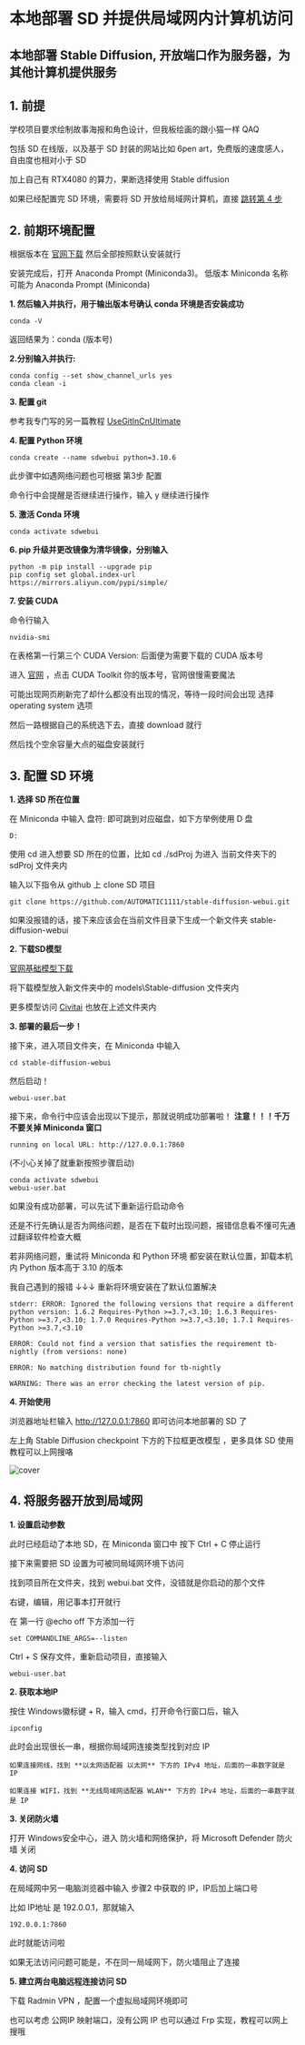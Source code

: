 # 本地部署 SD 并提供局域网内计算机访问

## 本地部署 Stable Diffusion, 开放端口作为服务器，为其他计算机提供服务

## 1. 前提
学校项目要求绘制故事海报和角色设计，但我板绘画的跟小猫一样 QAQ

包括 SD 在线版，以及基于 SD 封装的网站比如 6pen art，免费版的速度感人，自由度也相对小于 SD

加上自己有 RTX4080 的算力，果断选择使用 Stable diffusion 

如果已经配置完 SD 环境，需要将 SD 开放给局域网计算机，直接 [跳转第 4 步](#4-将服务器开放到局域网)
## 2. 前期环境配置
根据版本在 [官网下载](https://docs.conda.io/projects/miniconda/en/latest/)
然后全部按照默认安装就行

安装完成后，打开 Anaconda Prompt (Miniconda3)。
低版本 Miniconda 名称可能为 Anaconda Prompt (Miniconda)

**1\. 然后输入并执行，用于输出版本号确认 conda 环境是否安装成功**

    conda -V

返回结果为：conda (版本号)

**2\.分别输入并执行:**

    conda config --set show_channel_urls yes
    conda clean -i
    
**3\. 配置 git**

参考我专门写的另一篇教程 [UseGitInCnUltimate](https://github.com/Sacilave/UseGitInCnUltimate/)

**4\. 配置 Python 环境**

    conda create --name sdwebui python=3.10.6

此步骤中如遇网络问题也可根据 第3步 配置

命令行中会提醒是否继续进行操作，输入 y 继续进行操作

**5\. 激活 Conda 环境**

    conda activate sdwebui

**6\. pip 升级并更改镜像为清华镜像，分别输入**

    python -m pip install --upgrade pip
    pip config set global.index-url https://mirrors.aliyun.com/pypi/simple/

**7\. 安装 CUDA**

命令行输入

    nvidia-smi

在表格第一行第三个 CUDA Version: 后面便为需要下载的 CUDA 版本号

进入 [官网](https://developer.nvidia.com/cuda-toolkit-archive) ，点击 CUDA Toolkit 你的版本号，官网很慢需要魔法

可能出现网页刷新完了却什么都没有出现的情况，等待一段时间会出现 选择 operating system 选项

然后一路根据自己的系统选下去，直接 download 就行

然后找个空余容量大点的磁盘安装就行

## 3. 配置 SD 环境

**1. 选择 SD 所在位置**

在 Miniconda 中输入 盘符: 即可跳到对应磁盘，如下方举例使用 D 盘

    D:

使用 cd 进入想要 SD 所在的位置，比如 cd ./sdProj 为进入 当前文件夹下的 sdProj 文件夹内

输入以下指令从 github 上 clone SD 项目

    git clone https://github.com/AUTOMATIC1111/stable-diffusion-webui.git

如果没报错的话，接下来应该会在当前文件目录下生成一个新文件夹 stable-diffusion-webui

**2. 下载SD模型**

[官网基础模型下载](https://huggingface.co/stabilityai/stable-diffusion-2-1/blob/main/v2-1_768-ema-pruned.ckpt)

将下载模型放入新文件夹中的 models\Stable-diffusion 文件夹内

更多模型访问 [Civitai](https://civitai.com/) 也放在上述文件夹内

**3. 部署的最后一步！**

接下来，进入项目文件夹，在 Miniconda 中输入

    cd stable-diffusion-webui

然后启动！

    webui-user.bat

接下来，命令行中应该会出现以下提示，那就说明成功部署啦！
**注意！！！千万不要关掉 Miniconda 窗口**
    
    running on local URL: http://127.0.0.1:7860

(不小心关掉了就重新按照步骤启动)

    conda activate sdwebui
    webui-user.bat

如果没有成功部署，可以先试下重新运行启动命令

还是不行先确认是否为网络问题，是否在下载时出现问题，报错信息看不懂可先通过翻译软件检查大概

若非网络问题，重试将 Miniconda 和 Python 环境 都安装在默认位置，卸载本机内 Python 版本高于 3.10 的版本

我自己遇到的报错 ↓↓↓  重新将环境安装在了默认位置解决

    stderr: ERROR: Ignored the following versions that require a different python version: 1.6.2 Requires-Python >=3.7,<3.10; 1.6.3 Requires-Python >=3.7,<3.10; 1.7.0 Requires-Python >=3.7,<3.10; 1.7.1 Requires-Python >=3.7,<3.10

    ERROR: Could not find a version that satisfies the requirement tb-nightly (from versions: none)

    ERROR: No matching distribution found for tb-nightly

    WARNING: There was an error checking the latest version of pip.

**4. 开始使用**

浏览器地址栏输入 http://127.0.0.1:7860 即可访问本地部署的 SD 了

左上角 Stable Diffusion checkpoint 下方的下拉框更改模型 ，更多具体 SD 使用教程可以上网搜咯

![cover](/cover.png)

## 4. 将服务器开放到局域网

**1. 设置启动参数**

此时已经启动了本地 SD，在 Miniconda 窗口中 按下 Ctrl + C 停止运行

接下来需要把 SD 设置为可被同局域网环境下访问

找到项目所在文件夹，找到 webui.bat 文件，没错就是你启动的那个文件

右键，编辑，用记事本打开就行

在 第一行 @echo off 下方添加一行

    set COMMANDLINE_ARGS=--listen

Ctrl + S 保存文件，重新启动项目，直接输入

    webui-user.bat

**2. 获取本地IP**

按住 Windows徽标键 + R，输入 cmd，打开命令行窗口后，输入

    ipconfig

此时会出现很长一串，根据你局域网连接类型找到对应 IP

    如果连接网线，找到 **以太网适配器 以太网** 下方的 IPv4 地址，后面的一串数字就是 IP

    如果连接 WIFI，找到 **无线局域网适配器 WLAN** 下方的 IPv4 地址，后面的一串数字就是 IP

**3. 关闭防火墙**

打开 Windows安全中心，进入 防火墙和网络保护，将 Microsoft Defender 防火墙 关闭

**4. 访问 SD**

在局域网中另一电脑浏览器中输入 步骤2 中获取的 IP，IP后加上端口号

比如 IP地址 是 192.0.0.1，那就输入

    192.0.0.1:7860

此时就能访问啦

如果无法访问问题可能是，不在同一局域网下，防火墙阻止了连接

**5. 建立两台电脑远程连接访问 SD**

下载 Radmin VPN ，配置一个虚拟局域网环境即可

也可以考虑 公网IP 映射端口，没有公网 IP 也可以通过 Frp 实现，教程可以网上搜哦

